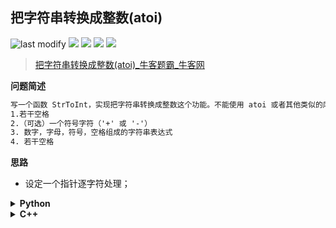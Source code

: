 ## 把字符串转换成整数(atoi)
<!--START_SECTION:badge-->

![last modify](https://img.shields.io/static/v1?label=last%20modify&message=2022-10-14%2014%3A59%3A33&color=yellowgreen&style=flat-square)
[![](https://img.shields.io/static/v1?label=&message=%E4%B8%AD%E7%AD%89&color=yellow&style=flat-square)](../../../README.md#中等)
[![](https://img.shields.io/static/v1?label=&message=%E7%89%9B%E5%AE%A2&color=green&style=flat-square)](../../../README.md#牛客)
[![](https://img.shields.io/static/v1?label=&message=%E5%AD%97%E7%AC%A6%E4%B8%B2&color=blue&style=flat-square)](../../../README.md#字符串)
[![](https://img.shields.io/static/v1?label=&message=%E7%83%AD%E9%97%A8%26%E7%BB%8F%E5%85%B8%26%E6%98%93%E9%94%99&color=blue&style=flat-square)](../../../README.md#热门经典易错)

<!--END_SECTION:badge-->
<!--info
tags: [字符串, 经典]
source: 牛客
level: 中等
number: '0100'
name: 把字符串转换成整数(atoi)
companies: []
-->

> [把字符串转换成整数(atoi)_牛客题霸_牛客网](https://www.nowcoder.com/practice/d11471c3bf2d40f38b66bb12785df47f)

<summary><b>问题简述</b></summary>

```txt
写一个函数 StrToInt，实现把字符串转换成整数这个功能。不能使用 atoi 或者其他类似的库函数。传入的字符串可能有以下部分组成:
1.若干空格
2.（可选）一个符号字符（'+' 或 '-'）
3. 数字，字母，符号，空格组成的字符串表达式
4. 若干空格
```

<!-- 
<details><summary><b>详细描述</b></summary>

```txt
```

</details>
-->


<!-- <div align="center"><img src="../../../_assets/xxx.png" height="300" /></div> -->

<summary><b>思路</b></summary>

- 设定一个指针逐字符处理；

<details><summary><b>Python</b></summary>

```python
class Solution:
    def StrToInt(self , s: str) -> int:
        
        N = len(s)
        if N <= 0: return 0

        p = 0
        sign = 1
        
        # 注意越界判断
        # 跳过空格
        while p < N and s[p] == ' ': p += 1
        if p < N and s[p] == '-': sign = -1
        if p < N and s[p] in ('-', '+'): p += 1
        
        flag = False
        ret = 0
        while p < N and '0' <= s[p] <= '9':
            ret = ret * 10 + int(s[p])
            if ret >= 2 ** 31:  # python 没有越界，人工判断
                flag = True
                break
            p += 1
        
        if flag:
            return 2 ** 31 - 1 if sign == 1 else -2 ** 31

        return ret * sign
```

</details>

<details><summary><b>C++</b></summary>

```cpp
class Solution {
public:
    int StrToInt(string str) {
        // write code here
        int n = str.length();
        if (n < 1) return 0;
        
        int p = 0;      // 模拟指针
        int sign = 1;   // 正负
        
        // C++ 字符串不需要越界判断
        while (isspace(str[p]))  p++;  // 跳过前置空格
        if (str[p] == '-') sign = -1;
        if (str[p] == '-' || str[p] == '+') p++;
        
        int ret = 0;
        while (str[p] >= '0' && str[p] <= '9') {
            int new_ret = ret * 10 + str[p] - '0';
            if (new_ret / 10 != ret) {  // 越界判断
                return sign > 0? INT_MAX : INT_MIN;
            }
            ret = new_ret;
            p++;
        }
        
        return sign * ret;
    }
};
```

</details>